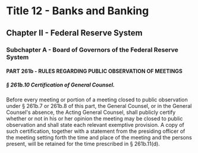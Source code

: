 
# Title 12 - Banks and Banking
## Chapter II - Federal Reserve System
### Subchapter A - Board of Governors of the Federal Reserve System
#### PART 261b - RULES REGARDING PUBLIC OBSERVATION OF MEETINGS
##### § 261b.10 Certification of General Counsel.

Before every meeting or portion of a meeting closed to public observation under § 261b.7 or 261b.8 of this part, the General Counsel, or in the General Counsel's absence, the Acting General Counsel, shall publicly certify whether or not in his or her opinion the meeting may be closed to public observation and shall state each relevant exemptive provision. A copy of such certification, together with a statement from the presiding officer of the meeting setting forth the time and place of the meeting and the persons present, will be retained for the time prescribed in § 261b.11(d).
